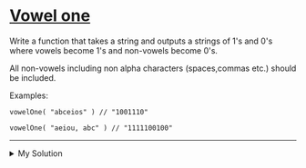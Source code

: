 # [Vowel one](https://www.codewars.com/kata/580751a40b5a777a200000a1)

Write a function that takes a string and outputs a strings of 1's and 0's where vowels become 1's and non-vowels become
0's.

All non-vowels including non alpha characters (spaces,commas etc.) should be included.

Examples:

    vowelOne( "abceios" ) // "1001110"

    vowelOne( "aeiou, abc" ) // "1111100100"

---

<details><summary>My Solution</summary>

```js
function vowelOne(s) {
  return s
    .split('')
    .map(x => (/[aeiouAEIOU]/.test(x) ? '1' : '0'))
    .join('')
}
```

</details>
